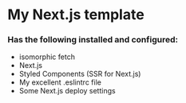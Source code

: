 # My Next.js template

### Has the following installed and configured:

- isomorphic fetch
- Next.js
- Styled Components (SSR for Next.js)
- My excellent .eslintrc file 
- Some Next.js deploy settings

